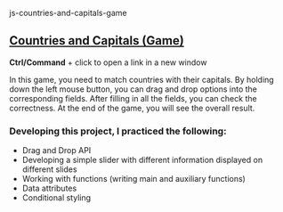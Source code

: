 js-countries-and-capitals-game

## [Countries and Capitals (Game)](https://vch-sh.github.io/js-countries-and-capitals-game/) 
**Ctrl/Command** + click to open a link in a new window

In this game, you need to match countries with their capitals. By holding down the left mouse button, you can drag and drop options into the corresponding fields. After filling in all the fields, you can check the correctness. At the end of the game, you will see the overall result.

### Developing this project, I practiced the following:
* Drag and Drop API
* Developing a simple slider with different information displayed on different slides
* Working with functions (writing main and auxiliary functions)
* Data attributes
* Conditional styling
